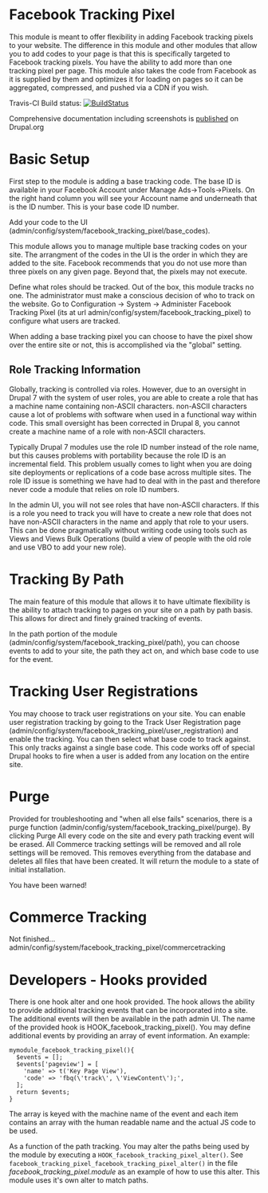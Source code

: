 Facebook Tracking Pixel
================================================================================

This module is meant to offer flexibility in adding Facebook tracking pixels to
your website. The difference in this module and other modules that allow you to
add codes to your page is that this is specifically targeted to Facebook
tracking pixels. You have the ability to add more than one tracking pixel per
page. This module also takes the code from Facebook as it is supplied by them
and optimizes it for loading on pages so it can be aggregated, compressed, and
pushed via a CDN if you wish.

Travis-CI Build status:
[![BuildStatus](https://travis-ci.org/taz77/drupal-facebook_tracking_pixel.svg?branch=7.x-1.x)](https://travis-ci.org/taz77/drupal-facebook_tracking_pixel)

Comprehensive documentation including screenshots is [published](https://www.drupal.org/node/2697911) on Drupal.org

Basic Setup
================================================================================

First step to the module is adding a base tracking code. The base ID is 
available in your Facebook Account under Manage Ads->Tools->Pixels. On the right
hand column you will see your Account name and underneath that is the ID number.
This is your base code ID number.

Add your code to the UI (admin/config/system/facebook_tracking_pixel/base_codes).

This module allows you to manage multiple base tracking codes on your site. The
arrangment of the codes in the UI is the order in which they are added to the
site. Facebook recommends that you do not use more than three pixels on any
given page. Beyond that, the pixels may not execute.

Define what roles should be tracked. Out of the box, this module tracks no one.
The administrator must make a conscious decision of who to track on the website.
Go to Configuration -> System -> Administer Facebook Tracking Pixel 
(its at url admin/config/system/facebook_tracking_pixel) to configure what users
are tracked.

When adding a base tracking pixel you can choose to have the pixel show over the
entire site or not, this is accomplished via the "global" setting.

Role Tracking Information
--------------------------------------------------------------------------------
Globally, tracking is controlled via roles. However, due to an oversight in
Drupal 7 with the system of user roles, you are able to create a role that has
a machine name containing non-ASCII characters. non-ASCII characters cause a lot
of problems with software when used in a functional way within code. This small
oversight has been corrected in Drupal 8, you cannot create a machine name of a 
role with non-ASCII characters. 

Typically Drupal 7 modules use the role ID number instead of the role name, but 
this causes problems with portability because the role ID is an incremental
field. This problem usually comes to light when you are doing site deployments
or replications of a code base across multiple sites. The role ID issue is
something we have had to deal with in the past and therefore never code a module
that relies on role ID numbers.

In the admin UI, you will not see roles that have non-ASCII characters. If this
is a role you need to track you will have to create a new role that does not
have non-ASCII characters in the name and apply that role to your users. This
can be done pragmatically without writing code  using tools such as Views and
Views Bulk Operations (build a view of people with the old role and use VBO to
add your new role).

Tracking By Path
================================================================================

The main feature of this module that allows it to have ultimate flexibility is
the ability to attach tracking to pages on your site on a path by path basis.
This allows for direct and finely grained tracking of events.

In the path portion of the module (admin/config/system/facebook_tracking_pixel/path),
you can choose events to add to your site, the path they act on, and which base
code to use for the event.

Tracking User Registrations
================================================================================

You may choose to track user registrations on your site. You can enable user
registration tracking by going to the Track User Registration page 
(admin/config/system/facebook_tracking_pixel/user_registration) and enable the
tracking. You can then select what base code to track against. This only tracks
against a single base code. This code works off of special Drupal hooks to fire
when a user is added from any location on the entire site.

Purge
================================================================================

Provided for troubleshooting and "when all else fails" scenarios, there is a
purge function (admin/config/system/facebook_tracking_pixel/purge). By clicking
Purge All every code on the site and every path tracking event will be erased.
All Commerce tracking settings will be removed and all role settings will be
removed. This removes everything from the database and deletes all files that 
have been created. It will return the module to a state of initial installation.

You have been warned!

Commerce Tracking
================================================================================

Not finished... 
admin/config/system/facebook_tracking_pixel/commercetracking

Developers - Hooks provided
================================================================================

There is one hook alter and one hook provided. The hook allows the ability to
provide additional tracking events that can be incorporated into a site. The 
additional events will then be available in the path admin UI. The name of the
provided hook is HOOK_facebook_tracking_pixel(). You may define additional
events by providing an array of event information. An example:

    mymodule_facebook_tracking_pixel(){
      $events = [];
      $events['pageview'] = [
        'name' => t('Key Page View'),
        'code' => 'fbq(\'track\', \'ViewContent\');',
      ];
      return $events;
    }
The array is keyed with the machine name of the event and each item contains an
array with the human readable name and the actual JS code to be used.

As a function of the path tracking. You may alter the paths being used by the
module by executing a `HOOK_facebook_tracking_pixel_alter()`. See
`facebook_tracking_pixel_facebook_tracking_pixel_alter()` in the file
*facebook_tracking_pixel.module* as an example of how to use this alter. This
module uses it's own alter to match paths.